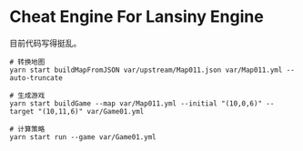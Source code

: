 # Cheat Engine For Lansiny Engine

目前代码写得挺乱。

``` shell
# 转换地图
yarn start buildMapFromJSON var/upstream/Map011.json var/Map011.yml --auto-truncate

# 生成游戏
yarn start buildGame --map var/Map011.yml --initial "(10,0,6)" --target "(10,11,6)" var/Game01.yml

# 计算策略
yarn start run --game var/Game01.yml
```
